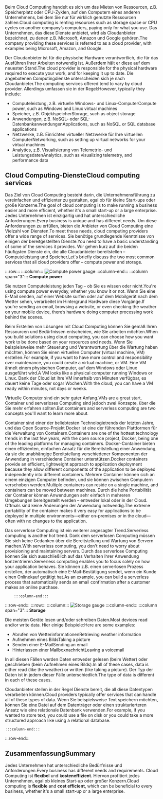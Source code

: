 <span data-ttu-id="e32ee-101">Beim Cloud Computing handelt es sich um das Mieten von Ressourcen, z.B. Speicherplatz oder CPU-Zyklen, auf den Computern eines anderen Unternehmens, bei dem Sie nur für wirklich genutzte Ressourcen zahlen.</span><span class="sxs-lookup"><span data-stu-id="e32ee-101">Cloud computing is renting resources such as storage space or CPU cycles on another company’s computers, paying only for what you use.</span></span> <span data-ttu-id="e32ee-102">Das Unternehmen, das diese Dienste anbietet, wird als Cloudanbieter bezeichnet, zu denen z.B. Microsoft, Amazon und Google gehören.</span><span class="sxs-lookup"><span data-stu-id="e32ee-102">The company providing these services is referred to as a cloud provider, with examples being Microsoft, Amazon, and Google.</span></span>

<span data-ttu-id="e32ee-103">Der Cloudanbieter ist für die physische Hardware verantwortlich, die für das Ausführen Ihrer Arbeiten notwendig ist. Außerdem hält er diese auf dem neuesten Stand.</span><span class="sxs-lookup"><span data-stu-id="e32ee-103">The cloud provider is responsible for the physical hardware required to execute your work, and for keeping it up to date.</span></span> <span data-ttu-id="e32ee-104">Die angebotenen Computingdienste unterscheiden sich je nach Cloudanbieter.</span><span class="sxs-lookup"><span data-stu-id="e32ee-104">The computing services offered tend to vary by cloud provider.</span></span> <span data-ttu-id="e32ee-105">Allerdings umfassen sie in der Regel:</span><span class="sxs-lookup"><span data-stu-id="e32ee-105">However, typically they include:</span></span>

- <span data-ttu-id="e32ee-106">Computeleistung, z.B. virtuelle Windows- und Linux-Computer</span><span class="sxs-lookup"><span data-stu-id="e32ee-106">Compute power, such as Windows and Linux virtual machines</span></span>
- <span data-ttu-id="e32ee-107">Speicher, z.B. Objektspeicher</span><span class="sxs-lookup"><span data-stu-id="e32ee-107">Storage, such as object storage</span></span>
- <span data-ttu-id="e32ee-108">Anwendungen, z.B. NoSQL- oder SQL-Datenbankanwendungen</span><span class="sxs-lookup"><span data-stu-id="e32ee-108">Applications, such as NoSQL or SQL database applications</span></span>
- <span data-ttu-id="e32ee-109">Netzwerke, z.B. Einrichten virtueller Netzwerke für Ihre virtuellen Computer</span><span class="sxs-lookup"><span data-stu-id="e32ee-109">Networking, such as setting up virtual networks for your virtual machines</span></span>
- <span data-ttu-id="e32ee-110">Analytics, z.B. Visualisierung von Telemetrie- und Leistungsdaten</span><span class="sxs-lookup"><span data-stu-id="e32ee-110">Analytics, such as visualizing telemetry, and performance data</span></span>

## <a name="cloud-computing-services"></a><span data-ttu-id="e32ee-111">Cloud Computing-Dienste</span><span class="sxs-lookup"><span data-stu-id="e32ee-111">Cloud computing services</span></span>

<span data-ttu-id="e32ee-112">Das Ziel von Cloud Computing besteht darin, die Unternehmensführung zu vereinfachen und effizienter zu gestalten, egal ob für kleine Start-ups oder große Konzerne.</span><span class="sxs-lookup"><span data-stu-id="e32ee-112">The goal of cloud computing is to make running a business easier and more efficient, whether it's a small start-up or a large enterprise.</span></span> <span data-ttu-id="e32ee-113">Jedes Unternehmen ist einzigartig und hat unterschiedliche Anforderungen.</span><span class="sxs-lookup"><span data-stu-id="e32ee-113">Every business is unique and has different needs.</span></span> <span data-ttu-id="e32ee-114">Um diese Anforderungen zu erfüllen, bieten die Anbieter von Cloud Computing eine Vielzahl von Diensten.</span><span class="sxs-lookup"><span data-stu-id="e32ee-114">To meet those needs, cloud computing providers offer a wide range of services.</span></span>
<span data-ttu-id="e32ee-115">Sie benötige grundlegende Kenntnisse von einigen der bereitgestellten Dienste.</span><span class="sxs-lookup"><span data-stu-id="e32ee-115">You need to have a basic understanding of some of the services it provides.</span></span> <span data-ttu-id="e32ee-116">Wir gehen kurz auf die beiden häufigsten Dienste ein, die alle Cloudanbieter bereitstellen &ndash; Computeleistung und Speicher.</span><span class="sxs-lookup"><span data-stu-id="e32ee-116">Let's briefly discuss the two most common services that all cloud providers offer &ndash; compute power and storage.</span></span>

:::row:::
    :::column:::
        ![Compute power gauge](../media/2-compute-power.png)
    :::column-end:::
    :::column span="3":::
        **Compute power**

<span data-ttu-id="e32ee-117">Sie nutzen Computeleistung jeden Tag – ob Sie es wissen oder nicht.</span><span class="sxs-lookup"><span data-stu-id="e32ee-117">You're using compute power everyday, whether you know it or not.</span></span> <span data-ttu-id="e32ee-118">Wenn Sie eine E-Mail senden, auf einer Website surfen oder auf dem Mobilgerät nach dem Wetter sehen, verarbeitet im Hintergrund Hardware diese Vorgänge.</span><span class="sxs-lookup"><span data-stu-id="e32ee-118">If you're sending an email, browsing a website, or even checking the weather on your mobile device, there’s hardware doing computer processing work behind the scenes.</span></span>

<span data-ttu-id="e32ee-119">Beim Erstellen von Lösungen mit Cloud Computing können Sie gemäß Ihren Ressourcen und Bedürfnissen entscheiden, wie Sie arbeiten möchten.</span><span class="sxs-lookup"><span data-stu-id="e32ee-119">When you build solutions using cloud computing, you can choose how you want work to be done based on your resources and needs.</span></span> <span data-ttu-id="e32ee-120">Wenn Sie beispielsweise mehr Steuerung und Verantwortung über die Wartung haben möchten, können Sie einen virtuellen Computer (virtual machine, VM) erstellen.</span><span class="sxs-lookup"><span data-stu-id="e32ee-120">For example, if you want to have more control and responsibility over maintenance, you could create a virtual machine, or VM.</span></span> <span data-ttu-id="e32ee-121">Eine VM ähnelt einem physischen Computer, auf dem Windows oder Linux ausgeführt wird.</span><span class="sxs-lookup"><span data-stu-id="e32ee-121">A VM looks like a physical computer running Windows or Linux.</span></span> <span data-ttu-id="e32ee-122">Dank der Cloud ist Ihre VM innerhalb von Minuten verfügbar, es dauert keine Tage oder sogar Wochen.</span><span class="sxs-lookup"><span data-stu-id="e32ee-122">With the cloud, you can have a VM ready within minutes, not days or weeks.</span></span>

<span data-ttu-id="e32ee-123">Virtuelle Computer sind ein sehr guter Anfang.</span><span class="sxs-lookup"><span data-stu-id="e32ee-123">VMs are a great start.</span></span> <span data-ttu-id="e32ee-124">Container und serverloses Computing sind jedoch zwei Konzepte, über die Sie mehr erfahren sollten.</span><span class="sxs-lookup"><span data-stu-id="e32ee-124">But containers and serverless computing are two concepts you'll want to learn more about.</span></span>

<span data-ttu-id="e32ee-125">Container sind einer der beliebtesten Technologietrends der letzten Jahre, und das Open Source-Projekt Docker ist eine der führenden Plattformen für die Verwaltung von Containern.</span><span class="sxs-lookup"><span data-stu-id="e32ee-125">Containers are one of the hottest technology trends in the last few years, with the open source project, Docker, being one of the leading platforms for managing containers.</span></span> <span data-ttu-id="e32ee-126">Docker-Container bieten einen effizienten, einfachen Ansatz für die Bereitstellung einer Anwendung, da sie die unabhängige Bereitstellung verschiedener Komponenten der Anwendung in verschiedene Container unterstützen.</span><span class="sxs-lookup"><span data-stu-id="e32ee-126">Docker containers provide an efficient, lightweight approach to application deployment because they allow different components of the application to be deployed independently into different containers.</span></span> <span data-ttu-id="e32ee-127">Mehrere Container können sich an einem einzigen Computer befinden, und sie können zwischen Computern verschoben werden.</span><span class="sxs-lookup"><span data-stu-id="e32ee-127">Multiple containers can reside on a single machine, and containers can be moved between machines.</span></span> <span data-ttu-id="e32ee-128">Durch die hohe Portabilität der Container können Anwendungen sehr einfach in mehreren Umgebungen bereitgestellt werden – entweder lokal oder in der Cloud. Oftmals sind keine Änderungen der Anwendung notwendig.</span><span class="sxs-lookup"><span data-stu-id="e32ee-128">The extreme portability of the container makes it very easy for applications to be deployed in multiple environments—either on-premises or in the cloud—often with no changes to the application.</span></span>

<span data-ttu-id="e32ee-129">Das serverlose Computing ist ein weiterer angesagter Trend.</span><span class="sxs-lookup"><span data-stu-id="e32ee-129">Serverless computing is another hot trend.</span></span> <span data-ttu-id="e32ee-130">Dank dem serverlosen Computing müssen Sie sich keine Gedanken über die Bereitstellung und Wartung von Servern machen.</span><span class="sxs-lookup"><span data-stu-id="e32ee-130">With serverless computing, you don't need to worry about provisioning and maintaining servers.</span></span> <span data-ttu-id="e32ee-131">Durch das serverlose Computing können Sie sich ausschließlich auf das Verhalten Ihrer Anwendung konzentrieren.</span><span class="sxs-lookup"><span data-stu-id="e32ee-131">Serverless computing enables you to focus solely on how your application behaves.</span></span> <span data-ttu-id="e32ee-132">Sie können z.B. einen serverlosen Prozess erstellen, der automatisch eine E-Mail-Bestätigung sendet, wenn ein Kunde einen Onlinekauf getätigt hat.</span><span class="sxs-lookup"><span data-stu-id="e32ee-132">As an example, you can build a serverless process that automatically sends an email confirmation after a customer makes an online purchase.</span></span>

        :::column-end:::
:::row-end:::
 :::row:::
    :::column:::
        ![Storage gauge](../media/2-storage.png)
    :::column-end:::
    :::column span="3":::
        **Storage**

<span data-ttu-id="e32ee-133">Die meisten Geräte lesen und/oder schreiben Daten.</span><span class="sxs-lookup"><span data-stu-id="e32ee-133">Most devices read and/or write data.</span></span> <span data-ttu-id="e32ee-134">Hier einige Beispiele:</span><span class="sxs-lookup"><span data-stu-id="e32ee-134">Here are some examples:</span></span>

- <span data-ttu-id="e32ee-135">Abrufen von Wetterinformationen</span><span class="sxs-lookup"><span data-stu-id="e32ee-135">Retrieving weather information</span></span>
- <span data-ttu-id="e32ee-136">Aufnehmen eines Bilds</span><span class="sxs-lookup"><span data-stu-id="e32ee-136">Taking a picture</span></span>
- <span data-ttu-id="e32ee-137">Senden einer E-Mail</span><span class="sxs-lookup"><span data-stu-id="e32ee-137">Sending an email</span></span>
- <span data-ttu-id="e32ee-138">Hinterlassen einer Mailboxnachricht</span><span class="sxs-lookup"><span data-stu-id="e32ee-138">Leaving a voicemail</span></span>

<span data-ttu-id="e32ee-139">In all diesen Fällen werden Daten entweder gelesen (beim Wetter) oder geschrieben (beim Aufnehmen eines Bilds).</span><span class="sxs-lookup"><span data-stu-id="e32ee-139">In all of these cases, data is either read (like the weather) or written (like taking a picture).</span></span> <span data-ttu-id="e32ee-140">Der Typ der Daten ist in jedem dieser Fälle unterschiedlich.</span><span class="sxs-lookup"><span data-stu-id="e32ee-140">The type of data is different in each of these cases.</span></span>

<span data-ttu-id="e32ee-141">Cloudanbieter stellen in der Regel Dienste bereit, die all diese Datentypen verarbeiten können.</span><span class="sxs-lookup"><span data-stu-id="e32ee-141">Cloud providers typically offer services that can handle all of these types of data.</span></span> <span data-ttu-id="e32ee-142">Wenn Sie beispielsweise Text speichern möchten, können Sie eine Datei auf dem Datenträger oder einen strukturierteren Ansatz wie eine relationale Datenbank verwenden.</span><span class="sxs-lookup"><span data-stu-id="e32ee-142">For example, if you wanted to store text, you could use a file on disk or you could take a more structured approach like using a relational database.</span></span>

    :::column-end:::
:::row-end:::

## <a name="summary"></a><span data-ttu-id="e32ee-143">Zusammenfassung</span><span class="sxs-lookup"><span data-stu-id="e32ee-143">Summary</span></span>

<span data-ttu-id="e32ee-144">Jedes Unternehmen hat unterschiedliche Bedürfnisse und Anforderungen.</span><span class="sxs-lookup"><span data-stu-id="e32ee-144">Every business has different needs and requirements.</span></span> <span data-ttu-id="e32ee-145">Cloud Computing ist **flexibel** und **kosteneffizient**. Hiervon profitiert jedes Unternehmen, egal ob kleines Start-up oder großer Konzern.</span><span class="sxs-lookup"><span data-stu-id="e32ee-145">Cloud computing is **flexible** and **cost efficient**, which can be beneficial to every business, whether it's a small start-up or a large enterprise.</span></span>
